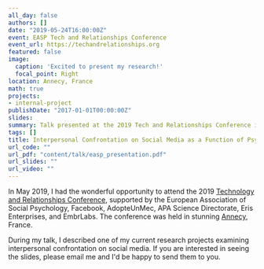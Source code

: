 ```yaml
---
all_day: false
authors: []
date: "2019-05-24T16:00:00Z"
event: EASP Tech and Relationships Conference
event_url: https://techandrelationships.org
featured: false
image:
  caption: 'Excited to present my research!'
  focal_point: Right
location: Annecy, France
math: true
projects:
- internal-project
publishDate: "2017-01-01T00:00:00Z"
slides: 
summary: Talk presented at the 2019 Tech and Relationships Conference in Annecy, France 
tags: []
title: Interpersonal Confrontation on Social Media as a Function of Psychological Distance
url_code: ""
url_pdf: "content/talk/easp_presentation.pdf"
url_slides: ""
url_video: ""
---
```


In May 2019, I had the wonderful opportunity to attend the 2019 [Technology and Relationships Conference](https://techandrelationships.org/), supported by the European Association of Social Psychology, Facebook, AdopteUnMec, APA Science Directorate, Eris Enterprises, and EmbrLabs. The conference was held in stunning [Annecy](https://s3.amazonaws.com/ah-cms.hideawayreport.com/images/banner-french-alps-lake-annecy-france.jpg), France. 

During my talk, I described one of my current research projects examining interpersonal confrontation on social media. If you are interested in seeing the slides, please email me and I'd be happy to send them to you.